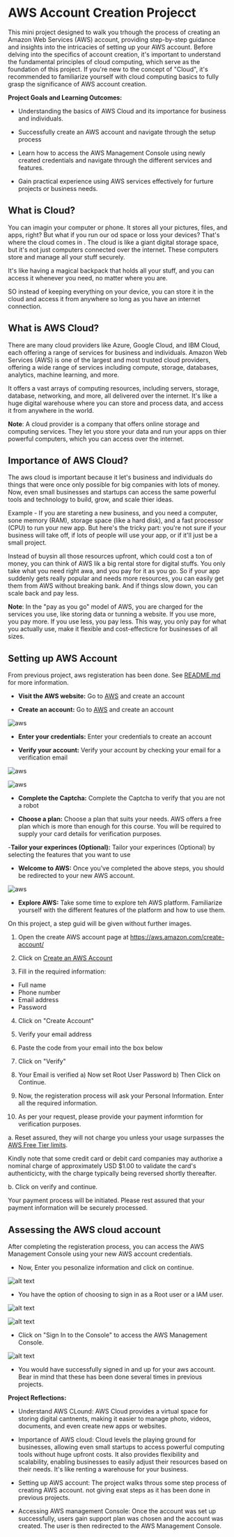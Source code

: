 # AWS Account Creation Projecct

This mini project designed to walk you trhough the process of creating an Amazon Web Services (AWS) account, providing step-by-step guidance and insights into the intricacies of setting up your AWS account. Before delving into the specifics of account creation, it's important to understand the fundamental principles of cloud computing, which serve as the foundation of this project. If you're new to the concept of "Cloud", it's recommended to familiarize yourself with cloud computing basics to fully grasp the significance of AWS account creation.

**Project Goals and Learning Outcomes:**

- Understanding the basics of AWS Cloud and its importance for business and individuals.

- Successfully create an AWS account and navigate through the setup process

- Learn how to access the AWS Management Console using newly created credentials and navigate through the different services and features.

- Gain practical experience using AWS services effectively for furture projects or business needs.

## What is Cloud?

You can imagin your computer or phone. It stores all your pictures, files, and apps, right? But what if you run our od space or loss your devices? That's where the cloud comes in . The cloud is like a giant digital storage space, but it's not just computers connected over the internet. These computers store and manage all your stuff securely.

It's like having a magical backpack that holds all your stuff, and you can access it whenever you need, no matter where you are.

SO instead of keeping everything on your device, you can store it in the cloud and access it from anywhere so long as you have an internet connection.

## What is AWS Cloud?

There are many cloud providers like Azure, Google Cloud, and IBM Cloud, each offering a range of services for business and individuals. Amazon Web Services (AWS) is one of the largest and most trusted cloud providers, offering a wide range of services including compute, storage, databases, analytics, machine learning, and more.

It offers a vast arrays of computing resources, including servers, storage, database, networking, and more, all delivered over the internet. It's like a huge digital warehouse where you can store and process data, and access it from anywhere in the world.

**Note**: A cloud provider is a company that offers online storage and computing services. They let you store your data and run your apps on thier powerful computers, which you can access over the internet.

## Importance of AWS Cloud?

The 
aws 
cloud is important because it let's business and individuals do things that were once only possible for big companies with lots of money. Now, even small businesses and startups can access the same powerful tools and technology to build, grow, and scale thier ideas.

Example - If you are stareting a new business, and you need a computer, sone memory (RAM), storage space (like a hard disk), and a fast processor (CPU) to run your new app. But here's the tricky part: you're not sure if your business will take off, if lots of people will use your app, or if it'll just be a small project.

Instead of buysin all those resources upfront, which could cost a ton of money, you can think of AWS lik a big rental store for digital stuffs. You only take what you need right awa, and you pay for it as you go.  So if your app suddenly gets really popular and needs more resources, you can easily get them from AWS without breaking bank. And if things slow down, you can scale back and pay less. 

**Note**: In the "pay as you go" model of AWS, you are charged for the services you use, like storing data or tunning a website. If you use more, you pay more. If you use less, you pay less. This way, you only pay for what you actually use, make it flexible and cost-effecticre for businesses of all sizes.

## Setting up AWS Account

From previous project, aws registeration has been done. See [README.md](../1.0.tech-env-setup/README.md) for more information.

- **Visit the AWS website:** Go to [AWS](https://aws.amazon.com) and create an account

- **Create an account:** Go to [AWS](https://aws.amazon.com) and create an account

![aws](img/9.0.aws-website.png)

- **Enter your credentials:** Enter your credentials to create an account

- **Verify your account:** Verify your account by checking your email for a verification email

![aws](img/9.1.aws-sign-up.png)

![aws](img/9.3.aws-fill-form.png)

- **Complete the Captcha:** Complete the Captcha to verify that you are not a robot

- **Choose a plan:** Choose a plan that suits your needs. AWS offers a free plan which is more than enough for this course. You will be required to supply your card details for verification purposes. 

-**Tailor your experinces (Optional):** Tailor your experinces (Optional) by selecting the features that you want to use

- **Welcome to AWS:** Once you've completed the above steps, you should be redirected to your new AWS account.

![aws](img/9.4.aws-logged-in.png)

- **Explore AWS:** Take some time to explore teh AWS platform. Familiarize yourself with the different features of the platform and how to use them.

On this project, a step guid will be given without further images.

1. Open the create AWS account page at https://aws.amazon.com/create-account/

2. Click on [Create an AWS Account](https://aws.amazon.com/create-account/)

3. Fill in the required information:

- Full name
- Phone number
- Email address
- Password

4. Click on "Create Account"

5. Verify your email address

6. Paste the code from your email into the box below

7. Click on "Verify"

8. Your Email is verified
 a) Now set Root User Password
 b) Then Click on Continue.

9. Now, the registeration process will ask your Personal Information. Enter all the required information.

10. As per your request, please provide your payment informtion for verification purposes. 

a. Reset assured, they will not charge you unless your usage surpasses the [AWS Free Tier limits](https://aws.amazon.com/free/).

Kindly  note that some credit card or debit card companies may authorixe a nominal charge of approximately USD $1.00 to validate the card's authenticicty, with the charge typically being reversed shortly thereafter.

b. Click on verify and continue.


Your payment process will be initiated. Please rest assured that your payment information will be securely processed.

## Assessing the AWS cloud account

After completing the registeration process, you can access the AWS Management Console using your new AWS account credentials. 

- Now, Enter you pesonalize information and click on continue.

![alt text](image-1.png)

- You have the option of choosing to sign in as a Root user or a IAM user. 

![alt text](image-2.png)

![alt text](image-3.png)

- Click on "Sign In to the Console" to access the AWS Management Console.

![alt text](image.png)

- You would have successfully signed in and up for your aws account. Bear in mind that these has been done several times in previous projects.

**Project Reflections:**

- Understand AWS CLound: AWS Cloud provides a virtual space for storing digital cantnents, making it easier to manage photo, videos, documents, and even create new apps or websites.

- Importance of AWS cloud: Cloud levels the playing ground for businesses, allowing even small startups to access powerful computing tools without huge upfront costs. It also provides flexibility and scalability, enabling businesses to easily adjust their resources based on their needs. It's like renting a warehouse for your business.

- Setting up AWS account: The project walks throus some step process of creating AWS account. not giving exat steps as it has been done in previous projects.

- Accessing AWS management Console: Once the account was set up successfully, users gain support plan was chosen and the account was created. The user is then redirected to the AWS Management Console. 

